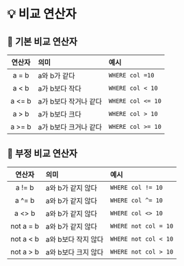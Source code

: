# 💡 비교 연산자

## 📌 기본 비교 연산자

| 연산자 | 의미                  | 예시            |
|:------:|:--------------------- |:--------------- |
| a = b  | a와 b가 같다          | `WHERE col =10`   |
| a < b  | a가 b보다 작다        | `WHERE col < 10`  |
| a <= b | a가 b보다 작거나 같다 | `WHERE col <= 10` |
| a > b  | a가 b보다 크다        | `WHERE col > 10`  |
| a >= b | a가 b보다 크거나 같다 | `WHERE col >= 10` |

## 📌 부정 비교 연산자

|  연산자   | 의미                | 예시                 |
|:---------:|:------------------- |:-------------------- |
|  a != b   | a와 b가 같지 않다   | `WHERE col != 10`    |
|  a ^= b   | a와 b가 같지 않다   | `WHERE col ^= 10`    |
|  a <> b   | a와 b가 같지 않다   | `WHERE col <> 10`    |
| not a = b | a와 b가 같지 않다   | `WHERE not col = 10` |
| not a < b | a와 b보다 작지 않다 | `WHERE not col < 10` |
| not a > b | a와 b보다 크지 않다 | `WHERE not col > 10` |
